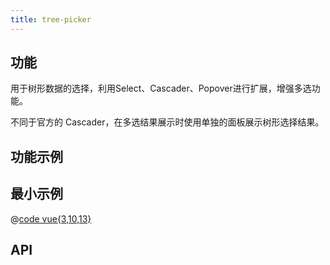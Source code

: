 ```yaml
---
title: tree-picker
---
```


## 功能

用于树形数据的选择，利用Select、Cascader、Popover进行扩展，增强多选功能。

不同于官方的 Cascader，在多选结果展示时使用单独的面板展示树形选择结果。

## 功能示例

<Example />

## 最小示例

@[code vue{3,10,13}](@/components/tree-picker/docs/simple.vue)

## API

<Usage />

<script setup>
import Example from "@/components/tree-picker/docs/example.vue";
import Usage from "@/components/tree-picker/docs/usage.vue";
</script>